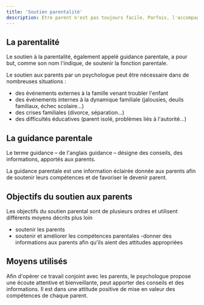 ```yaml
---
title: 'Soutien parentalité'
description: Etre parent n'est pas toujours facile. Parfois, l'accompagnement d'un professionnel permet de retrouver un équilibre familial, pour le bien de l'enfant.
---
```

## La parentalité

Le soutien à la parentalité, également appelé guidance parentale, a pour but, comme son nom l'indique, de soutenir la fonction parentale.

Le soutien aux parents par un psychologue peut être nécessaire dans de nombreuses situations :

- des événements externes à la famille venant troubler l'enfant
- des événements internes à la dynamique familiale (jalousies, deuils familiaux, échec scolaire...)
- des crises familiales (divorce, séparation...)
- des difficultés éducatives (parent isolé, problèmes liés à l'autorité...)

## La guidance parentale

Le terme guidance – de l'anglais guidance – désigne des conseils, des informations, apportés aux parents.

La guidance parentale est une information éclairée donnée aux parents afin de soutenir leurs compétences et de favoriser le devenir parent.

## Objectifs du soutien aux parents

Les objectifs du soutien parental sont de plusieurs ordres et utilisent différents moyens décrits plus loin

- soutenir les parents
- soutenir et améliorer les compétences parentales
-donner des informations aux parents afin qu'ils aient des attitudes appropriées

## Moyens utilisés

Afin d'opérer ce travail conjoint avec les parents, le psychologue propose une écoute attentive et bienveillante, peut apporter des conseils et des informations. Il est dans une attitude positive de mise en valeur des compétences de chaque parent.
